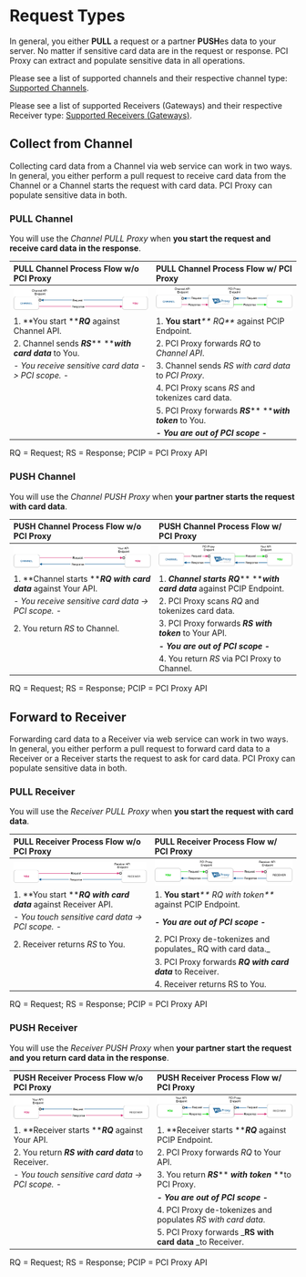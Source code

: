 # Request Types

In general, you either **PULL** a request or a partner **PUSH**es data to your server. No matter if sensitive card data are in the request or response. PCI Proxy can extract and populate sensitive data in all operations.

Please see a list of supported channels and their respective channel type: [Supported Channels](supported-channels.md).

Please see a list of supported Receivers \(Gateways\) and their respective Receiver type: [Supported Receivers \(Gateways\)](supported-receivers.md).

## Collect from Channel

Collecting card data from a Channel via web service can work in two ways. In general, you either perform a pull request to receive card data from the Channel or a Channel starts the request with card data. PCI Proxy can populate sensitive data in both.

### PULL Channel

You will use the _Channel PULL Proxy_ when **you start the request and receive card data in the response**.

| PULL Channel Process Flow w/o PCI Proxy | PULL Channel Process Flow w/ PCI Proxy |
| :--- | :--- |
| ![](../.gitbook/assets/channel_pull_status_quo_color.png) | ![](../.gitbook/assets/channel_pull_pciproxy_color.png) |
| 1. **You start **_**RQ**_ against Channel API. | 1. **You start**_** RQ**_ against PCIP Endpoint. |
| 2. Channel sends _**RS**_** **_**with card data**_ to You. | 2. PCI Proxy forwards _RQ_ to _Channel API_. |
| _- You receive sensitive card data -&gt; PCI scope. -_ | 3. Channel sends _RS_ _with card data_ to _PCI Proxy_. |
|  | 4. PCI Proxy scans _RS_ and tokenizes card data. |
|  | 5. PCI Proxy forwards _**RS**_** **_**with token**_ to You. |
|  | _**- You are out of PCI scope -**_ |

RQ = Request; RS = Response; PCIP = PCI Proxy API

### PUSH Channel

You will use the _Channel PUSH Proxy_ when **your partner starts the request with card data**.

| PUSH Channel Process Flow w/o PCI Proxy | PUSH Channel Process Flow w/ PCI Proxy |
| :--- | :--- |
| ![](../.gitbook/assets/channel_push_status_quo_color.png) | ![](../.gitbook/assets/channel_push_pciproxy_color%20%281%29.png) |
| 1. **Channel starts **_**RQ with card data**_ against Your API. | 1. _**Channel starts RQ**_** **_**with card data**_ against PCIP Endpoint. |
| _- You receive sensitive card data -&gt; PCI scope. -_ | 2. PCI Proxy scans _RQ_ and tokenizes card data. |
| 2. You return _RS_ to Channel. | 3. PCI Proxy forwards _**RS with token**_ to Your API. |
|  | _**- You are out of PCI scope -**_ |
|  | 4. You return _RS_ via PCI Proxy to Channel. |

RQ = Request; RS = Response; PCIP = PCI Proxy API

## Forward to Receiver

Forwarding card data to a Receiver via web service can work in two ways. In general, you either perform a pull request to forward card data to a Receiver or a Receiver starts the request to ask for card data. PCI Proxy can populate sensitive data in both.

### PULL Receiver

You will use the _Receiver PULL Proxy_ when **you start the request with card data**.

| PULL Receiver Process Flow w/o PCI Proxy | PULL Receiver Process Flow w/ PCI Proxy |
| :--- | :--- |
| ![](../.gitbook/assets/receiver_pull_status_quo_color.png) | ![](../.gitbook/assets/receiver_pull_pciproxy_color%20%281%29.png) |
| 1. **You start **_**RQ with card data**_ against Receiver API. | 1. **You start**_** RQ with token**_ against PCIP Endpoint. |
| _- You touch sensitive card data -&gt; PCI scope. -_ | _**- You are out of PCI scope -**_ |
| 2. Receiver returns _RS_ to You. | 2. PCI Proxy de-tokenizes and populates_ RQ with card data._ |
|  | 3. PCI Proxy forwards _**RQ with card data**_ to Receiver. |
|  | 4. Receiver returns RS to You. |

RQ = Request; RS = Response; PCIP = PCI Proxy API

### PUSH Receiver

You will use the _Receiver PUSH Proxy_ when **your partner start the request and you return card data in the response**.

| PUSH Receiver Process Flow w/o PCI Proxy | PUSH Receiver Process Flow w/ PCI Proxy |
| :--- | :--- |
| ![](../.gitbook/assets/receiver_push_status_quo_color.png) | ![](../.gitbook/assets/receiver_push_pciproxy_color%20%281%29.png) |
| 1. **Receiver starts **_**RQ**_ against Your API. | 1. **Receiver starts **_**RQ**_ against PCIP Endpoint. |
| 2. You return _**RS with card data**_ to Receiver. | 2. PCI Proxy forwards _RQ_ to Your API. |
| _- You touch sensitive card data -&gt; PCI scope. -_ | 3. You return _**RS**_** **_**with token**_** **to PCI Proxy. |
|  | _**- You are out of PCI scope -**_ |
|  | 4. PCI Proxy de-tokenizes and populates _RS with card data_. |
|  | 5. PCI Proxy forwards \_**RS with card data** \_to Receiver. |

RQ = Request; RS = Response; PCIP = PCI Proxy API

